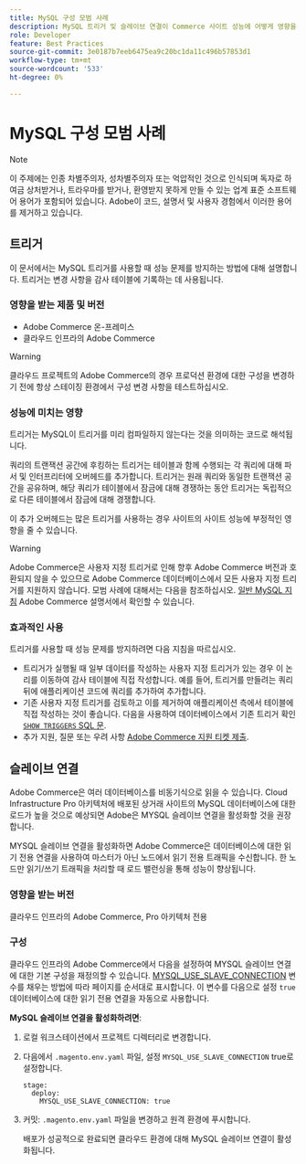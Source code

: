 ```yaml
---
title: MySQL 구성 모범 사례
description: MySQL 트리거 및 슬레이브 연결이 Commerce 사이트 성능에 어떻게 영향을 미치는지 그리고 이를 효과적으로 사용하는 방법에 대해 알아봅니다.
role: Developer
feature: Best Practices
source-git-commit: 3e0187b7eeb6475ea9c20bc1da11c496b57853d1
workflow-type: tm+mt
source-wordcount: '533'
ht-degree: 0%

---
```



# MySQL 구성 모범 사례

>[!NOTE]
>
>이 주제에는 인종 차별주의자, 성차별주의자 또는 억압적인 것으로 인식되며 독자로 하여금 상처받거나, 트라우마를 받거나, 환영받지 못하게 만들 수 있는 업계 표준 소프트웨어 용어가 포함되어 있습니다. Adobe이 코드, 설명서 및 사용자 경험에서 이러한 용어를 제거하고 있습니다.

## 트리거

이 문서에서는 MySQL 트리거를 사용할 때 성능 문제를 방지하는 방법에 대해 설명합니다. 트리거는 변경 사항을 감사 테이블에 기록하는 데 사용됩니다.

### 영향을 받는 제품 및 버전

- Adobe Commerce 온-프레미스
- 클라우드 인프라의 Adobe Commerce

>[!WARNING]
>
>클라우드 프로젝트의 Adobe Commerce의 경우 프로덕션 환경에 대한 구성을 변경하기 전에 항상 스테이징 환경에서 구성 변경 사항을 테스트하십시오.

### 성능에 미치는 영향

트리거는 MySQL이 트리거를 미리 컴파일하지 않는다는 것을 의미하는 코드로 해석됩니다.

쿼리의 트랜잭션 공간에 후킹하는 트리거는 테이블과 함께 수행되는 각 쿼리에 대해 파서 및 인터프리터에 오버헤드를 추가합니다. 트리거는 원래 쿼리와 동일한 트랜잭션 공간을 공유하며, 해당 쿼리가 테이블에서 잠금에 대해 경쟁하는 동안 트리거는 독립적으로 다른 테이블에서 잠금에 대해 경쟁합니다.

이 추가 오버헤드는 많은 트리거를 사용하는 경우 사이트의 사이트 성능에 부정적인 영향을 줄 수 있습니다.

>[!WARNING]
>
>Adobe Commerce은 사용자 지정 트리거로 인해 향후 Adobe Commerce 버전과 호환되지 않을 수 있으므로 Adobe Commerce 데이터베이스에서 모든 사용자 지정 트리거를 지원하지 않습니다. 모범 사례에 대해서는 다음을 참조하십시오. [일반 MySQL 지침](../../../installation/prerequisites/database/mysql.md) Adobe Commerce 설명서에서 확인할 수 있습니다.

### 효과적인 사용

트리거를 사용할 때 성능 문제를 방지하려면 다음 지침을 따르십시오.

- 트리거가 실행될 때 일부 데이터를 작성하는 사용자 지정 트리거가 있는 경우 이 논리를 이동하여 감사 테이블에 직접 작성합니다. 예를 들어, 트리거를 만들려는 쿼리 뒤에 애플리케이션 코드에 쿼리를 추가하여 추가합니다.
- 기존 사용자 지정 트리거를 검토하고 이를 제거하여 애플리케이션 측에서 테이블에 직접 작성하는 것이 좋습니다. 다음을 사용하여 데이터베이스에서 기존 트리거 확인 [`SHOW TRIGGERS` SQL 문](https://dev.mysql.com/doc/refman/8.0/en/show-triggers.html).
- 추가 지원, 질문 또는 우려 사항 [Adobe Commerce 지원 티켓 제출](https://experienceleague.adobe.com/docs/commerce-knowledge-base/kb/help-center-guide/magento-help-center-user-guide.html?#submit-ticket).

## 슬레이브 연결

Adobe Commerce은 여러 데이터베이스를 비동기식으로 읽을 수 있습니다. Cloud Infrastructure Pro 아키텍처에 배포된 상거래 사이트의 MySQL 데이터베이스에 대한 로드가 높을 것으로 예상되면 Adobe은 MYSQL 슬레이브 연결을 활성화할 것을 권장합니다.

MYSQL 슬레이브 연결을 활성화하면 Adobe Commerce은 데이터베이스에 대한 읽기 전용 연결을 사용하여 마스터가 아닌 노드에서 읽기 전용 트래픽을 수신합니다. 한 노드만 읽기/쓰기 트래픽을 처리할 때 로드 밸런싱을 통해 성능이 향상됩니다.

### 영향을 받는 버전

클라우드 인프라의 Adobe Commerce, Pro 아키텍처 전용

### 구성

클라우드 인프라의 Adobe Commerce에서 다음을 설정하여 MYSQL 슬레이브 연결에 대한 기본 구성을 재정의할 수 있습니다. [MYSQL_USE_SLAVE_CONNECTION](https://experienceleague.adobe.com/docs/commerce-cloud-service/user-guide/configure/env/stage/variables-deploy.html#mysql_use_slave_connection) 변수를 채우는 방법에 따라 페이지를 순서대로 표시합니다. 이 변수를 다음으로 설정 `true` 데이터베이스에 대한 읽기 전용 연결을 자동으로 사용합니다.

**MySQL 슬레이브 연결을 활성화하려면**:

1. 로컬 워크스테이션에서 프로젝트 디렉터리로 변경합니다.

1. 다음에서 `.magento.env.yaml` 파일, 설정 `MYSQL_USE_SLAVE_CONNECTION` true로 설정합니다.

   ```
   stage:
     deploy:
       MYSQL_USE_SLAVE_CONNECTION: true
   ```

1. 커밋: `.magento.env.yaml` 파일을 변경하고 원격 환경에 푸시합니다.

   배포가 성공적으로 완료되면 클라우드 환경에 대해 MySQL 슬레이브 연결이 활성화됩니다.

